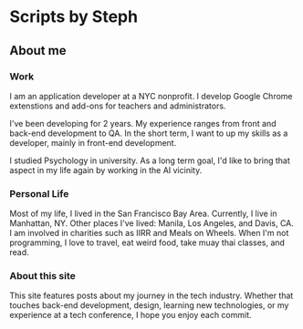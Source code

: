 # Scripts by Steph
## About me
### Work
I am an application developer at a NYC nonprofit. I develop
Google Chrome extenstions and add-ons for teachers and 
administrators.

I've been developing for 2 years. My experience ranges
from front and back-end development to QA. In the short
term, I want to up my skills as a developer, mainly 
in front-end development.

I studied Psychology in university. As a long term goal,
I'd like to bring that aspect in my life again by 
working in the AI vicinity.

### Personal Life
Most of my life, I lived in the San Francisco Bay Area. 
Currently, I live in Manhattan, NY. Other places I've lived:
Manila, Los Angeles, and Davis, CA. I am involved in charities 
such as IIRR and Meals on Wheels. When I'm not programming, 
I love to travel, eat weird food, take muay thai classes, 
and read. 

### About this site
This site features posts about my journey in the tech industry.
Whether that touches back-end development, design, learning
new technologies, or my experience at a tech conference, 
I hope you enjoy each commit.

